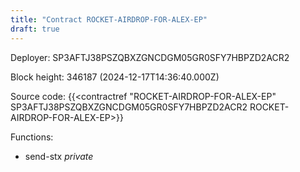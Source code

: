 ```yaml
---
title: "Contract ROCKET-AIRDROP-FOR-ALEX-EP"
draft: true
---
```

Deployer: SP3AFTJ38PSZQBXZGNCDGM05GR0SFY7HBPZD2ACR2


 



Block height: 346187 (2024-12-17T14:36:40.000Z)

Source code: {{<contractref "ROCKET-AIRDROP-FOR-ALEX-EP" SP3AFTJ38PSZQBXZGNCDGM05GR0SFY7HBPZD2ACR2 ROCKET-AIRDROP-FOR-ALEX-EP>}}

Functions:

* send-stx _private_
